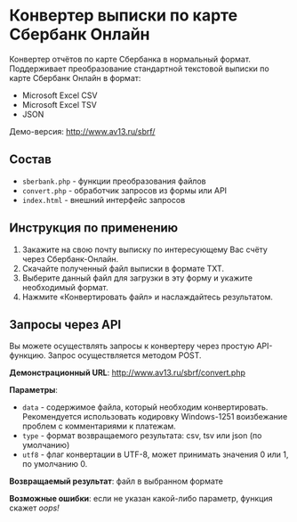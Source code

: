 # Конвертер выписки по карте Сбербанк Онлайн

Конвертер отчётов по карте Сбербанка в нормальный формат. Поддерживает преобразование стандартной текстовой выписки по карте Сбербанк Онлайн в формат:

- Microsoft Excel CSV
- Microsoft Excel TSV
- JSON

Демо-версия: <http://www.av13.ru/sbrf/>

## Состав

- `sberbank.php` - функции преобразования файлов
- `convert.php` - обработчик запросов из формы или API
- `index.html` - внешний интерфейс запросов

## Инструкция по применению

1. Закажите на свою почту выписку по интересующему Вас счёту через Сбербанк-Онлайн.
2. Скачайте полученный файл выписки в формате TXT.
3. Выберите данный файл для загрузки в эту форму и укажите необходимый формат.
4. Нажмите «Конвертировать файл» и наслаждайтесь результатом.

## Запросы через API

Вы можете осуществлять запросы к конвертеру через простую API-функцию. Запрос осуществляется методом POST.

**Демонстрационный URL**: http://www.av13.ru/sbrf/convert.php

**Параметры**:

- `data` - содержимое файла, который необходим конвертировать. Рекомендуется использовать кодировку Windows-1251 воизбежание проблем с комментариями к платежам.
- `type` - формат возвращаемого результата: csv, tsv или json (по умолчанию)
- `utf8` - флаг конвертации в UTF-8, может принимать значения 0 или 1, по умолчанию 0.

**Возвращаемый результат**: файл в выбранном формате

**Возможные ошибки**: если не указан какой-либо параметр, функция скажет *oops!*